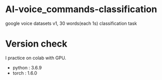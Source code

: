 # AI-voice_commands-classification
google voice datasets v1, 30 words(each 1s) classification task  

# Version check
I practice on colab with GPU.  

* python : 3.6.9
* torch : 1.6.0
